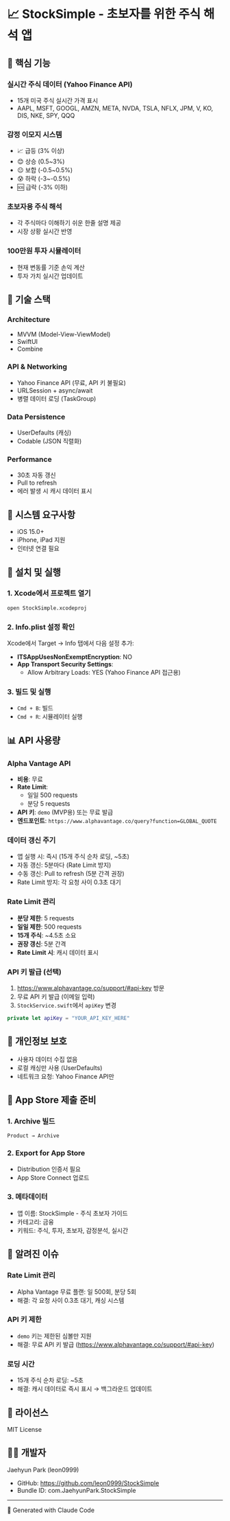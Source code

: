 # 📈 StockSimple - 초보자를 위한 주식 해석 앱

## 🎯 핵심 기능

### 실시간 주식 데이터 (Yahoo Finance API)
- 15개 미국 주식 실시간 가격 표시
- AAPL, MSFT, GOOGL, AMZN, META, NVDA, TSLA, NFLX, JPM, V, KO, DIS, NKE, SPY, QQQ

### 감정 이모지 시스템
- 📈 급등 (3% 이상)
- 😊 상승 (0.5~3%)
- 😐 보합 (-0.5~0.5%)
- 😰 하락 (-3~-0.5%)
- 🆘 급락 (-3% 이하)

### 초보자용 주식 해석
- 각 주식마다 이해하기 쉬운 한줄 설명 제공
- 시장 상황 실시간 반영

### 100만원 투자 시뮬레이터
- 현재 변동률 기준 손익 계산
- 투자 가치 실시간 업데이트

## 🔧 기술 스택

### Architecture
- MVVM (Model-View-ViewModel)
- SwiftUI
- Combine

### API & Networking
- Yahoo Finance API (무료, API 키 불필요)
- URLSession + async/await
- 병렬 데이터 로딩 (TaskGroup)

### Data Persistence
- UserDefaults (캐싱)
- Codable (JSON 직렬화)

### Performance
- 30초 자동 갱신
- Pull to refresh
- 에러 발생 시 캐시 데이터 표시

## 📱 시스템 요구사항

- iOS 15.0+
- iPhone, iPad 지원
- 인터넷 연결 필요

## 🚀 설치 및 실행

### 1. Xcode에서 프로젝트 열기
```bash
open StockSimple.xcodeproj
```

### 2. Info.plist 설정 확인
Xcode에서 Target → Info 탭에서 다음 설정 추가:

- **ITSAppUsesNonExemptEncryption**: NO
- **App Transport Security Settings**:
  - Allow Arbitrary Loads: YES (Yahoo Finance API 접근용)

### 3. 빌드 및 실행
- `Cmd + B`: 빌드
- `Cmd + R`: 시뮬레이터 실행

## 📊 API 사용량

### Alpha Vantage API
- **비용**: 무료
- **Rate Limit**:
  - 일일 500 requests
  - 분당 5 requests
- **API 키**: `demo` (MVP용) 또는 무료 발급
- **엔드포인트**: `https://www.alphavantage.co/query?function=GLOBAL_QUOTE`

### 데이터 갱신 주기
- 앱 실행 시: 즉시 (15개 주식 순차 로딩, ~5초)
- 자동 갱신: 5분마다 (Rate Limit 방지)
- 수동 갱신: Pull to refresh (5분 간격 권장)
- Rate Limit 방지: 각 요청 사이 0.3초 대기

### Rate Limit 관리
- **분당 제한**: 5 requests
- **일일 제한**: 500 requests
- **15개 주식**: ~4.5초 소요
- **권장 갱신**: 5분 간격
- **Rate Limit 시**: 캐시 데이터 표시

### API 키 발급 (선택)
1. https://www.alphavantage.co/support/#api-key 방문
2. 무료 API 키 발급 (이메일 입력)
3. `StockService.swift`에서 `apiKey` 변경
```swift
private let apiKey = "YOUR_API_KEY_HERE"
```

## 🔐 개인정보 보호

- 사용자 데이터 수집 없음
- 로컬 캐싱만 사용 (UserDefaults)
- 네트워크 요청: Yahoo Finance API만

## 📝 App Store 제출 준비

### 1. Archive 빌드
```
Product → Archive
```

### 2. Export for App Store
- Distribution 인증서 필요
- App Store Connect 업로드

### 3. 메타데이터
- 앱 이름: StockSimple - 주식 초보자 가이드
- 카테고리: 금융
- 키워드: 주식, 투자, 초보자, 감정분석, 실시간

## 🐛 알려진 이슈

### Rate Limit 관리
- Alpha Vantage 무료 플랜: 일 500회, 분당 5회
- 해결: 각 요청 사이 0.3초 대기, 캐싱 시스템

### API 키 제한
- `demo` 키는 제한된 심볼만 지원
- 해결: 무료 API 키 발급 (https://www.alphavantage.co/support/#api-key)

### 로딩 시간
- 15개 주식 순차 로딩: ~5초
- 해결: 캐시 데이터로 즉시 표시 → 백그라운드 업데이트

## 📄 라이선스

MIT License

## 👨‍💻 개발자

Jaehyun Park (leon0999)
- GitHub: https://github.com/leon0999/StockSimple
- Bundle ID: com.JaehyunPark.StockSimple

---

🤖 Generated with Claude Code
